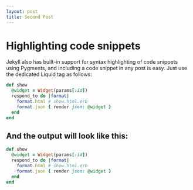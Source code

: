 ```yaml
---
layout: post
title: Second Post
---
```


Highlighting code snippets
==============

Jekyll also has built-in support for syntax highlighting of code snippets using Pygments, 
and including a code snippet in any post is easy. 
Just use the dedicated Liquid tag as follows:


```ruby
def show
  @widget = Widget(params[:id])
  respond_to do |format|
    format.html # show.html.erb
    format.json { render json: @widget }
  end
end
```

And the output will look like this:
------------------------------------

```ruby
def show
  @widget = Widget(params[:id])
  respond_to do |format|
    format.html # show.html.erb
    format.json { render json: @widget }
  end
end
```
